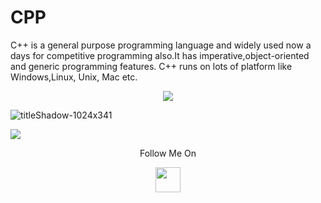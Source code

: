 # CPP 


C++ is a general purpose programming language and widely used now a days for competitive programming also.It has imperative,object-oriented and generic programming features. C++ runs on lots of platform like Windows,Linux, Unix, Mac etc.

</p> 
<p align="center"><img src="https://img.shields.io/badge/Author-adityamangal-green.svg"> 
</p>


![titleShadow-1024x341](https://user-images.githubusercontent.com/68494604/92635023-ccc9b500-f2f2-11ea-92b0-3443afeed3fe.png)

<img src="https://github-readme-stats.vercel.app/api?username=adityamangal1&&show_icons=true&title_color=ffffff&icon_color=bb2acf&text_color=daf7dc&bg_color=ffba2c">
<p align="center">
  Follow Me On
</p>
<p align="center">
  <a href="https://www.instagram.com/adityamangal/">
    <img src="http://clipart-library.com/images_k/instagram-png-transparent/instagram-png-transparent-16.png" width="40" height="40">
    </a>
</p>
